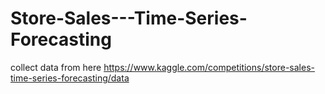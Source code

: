 # Store-Sales---Time-Series-Forecasting
collect data from here https://www.kaggle.com/competitions/store-sales-time-series-forecasting/data

